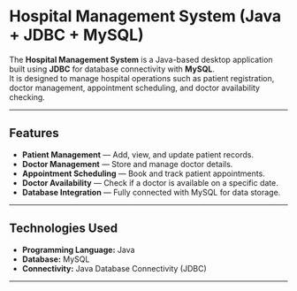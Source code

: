 # Hospital Management System (Java + JDBC + MySQL)

The **Hospital Management System** is a Java-based desktop application built using **JDBC** for database connectivity with **MySQL**.  
It is designed to manage hospital operations such as patient registration, doctor management, appointment scheduling, and doctor availability checking.

---

## Features
- **Patient Management** — Add, view, and update patient records.
- **Doctor Management** — Store and manage doctor details.
- **Appointment Scheduling** — Book and track patient appointments.
- **Doctor Availability** — Check if a doctor is available on a specific date.
- **Database Integration** — Fully connected with MySQL for data storage.

---

## Technologies Used
- **Programming Language:** Java
- **Database:** MySQL
- **Connectivity:** Java Database Connectivity (JDBC)

---
